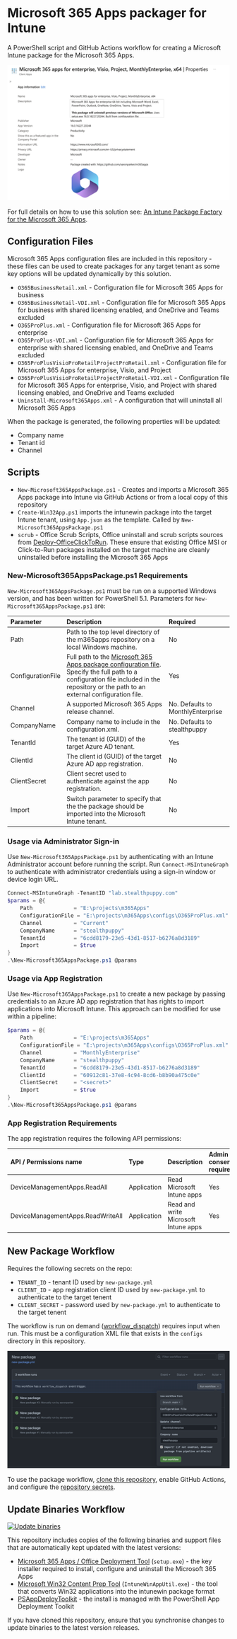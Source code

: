 # Microsoft 365 Apps packager for Intune

A PowerShell script and GitHub Actions workflow for creating a Microsoft Intune package for the Microsoft 365 Apps.

![The Microsoft 365 Apps package imported into Intune](.img/intune-package.png)

For full details on how to use this solution see: [An Intune Package Factory for the Microsoft 365 Apps](https://stealthpuppy.com/m365apps-package-factory/).

## Configuration Files

Microsoft 365 Apps configuration files are included in this repository - these files can be used to create packages for any target tenant as some key options will be updated dynamically by this solution. 

* `O365BusinessRetail.xml` - Configuration file for Microsoft 365 Apps for business
* `O365BusinessRetail-VDI.xml` - Configuration file for Microsoft 365 Apps for business with shared licensing enabled, and OneDrive and Teams excluded
* `O365ProPlus.xml` - Configuration file for Microsoft 365 Apps for enterprise
* `O365ProPlus-VDI.xml` - Configuration file for Microsoft 365 Apps for enterprise with shared licensing enabled, and OneDrive and Teams excluded
* `O365ProPlusVisioProRetailProjectProRetail.xml` - Configuration file for Microsoft 365 Apps for enterprise, Visio, and Project
* `O365ProPlusVisioProRetailProjectProRetail-VDI.xml` - Configuration file for Microsoft 365 Apps for enterprise, Visio, and Project with shared licensing enabled, and OneDrive and Teams excluded
* `Uninstall-Microsoft365Apps.xml` - A configuration that will uninstall all Microsoft 365 Apps

When the package is generated, the following properties will be updated:

* Company name
* Tenant id
* Channel

## Scripts

* `New-Microsoft365AppsPackage.ps1` - Creates and imports a Microsoft 365 Apps package into Intune via GitHub Actions or from a local copy of this repository
* `Create-Win32App.ps1` imports the intunewin package into the target Intune tenant, using `App.json` as the template. Called by `New-Microsoft365AppsPackage.ps1`
* `scrub` - Office Scrub Scripts, Office uninstall and scrub scripts sources from [Deploy-OfficeClickToRun](https://github.com/OfficeDev/Office-IT-Pro-Deployment-Scripts/tree/master/Office-ProPlus-Deployment/Deploy-OfficeClickToRun). These ensure that existing Office MSI or Click-to-Run packages installed on the target machine are cleanly uninstalled before installing the Microsoft 365 Apps

### New-Microsoft365AppsPackage.ps1 Requirements

`New-Microsoft365AppsPackage.ps1` must be run on a supported Windows version, and has been written for PowerShell 5.1. Parameters for `New-Microsoft365AppsPackage.ps1` are:

| Parameter | Description | Required |
|:--|:--|:--|
| Path | Path to the top level directory of the m365apps repository on a local Windows machine. | No |
| ConfigurationFile | Full path to the [Microsoft 365 Apps package configuration file](https://learn.microsoft.com/en-us/deployoffice/office-deployment-tool-configuration-options). Specify the full path to a configuration file included in the repository or the path to an external configuration file. | Yes |
| Channel | A supported Microsoft 365 Apps release channel. | No. Defaults to MonthlyEnterprise |
| CompanyName | Company name to include in the configuration.xml. | No. Defaults to stealthpuppy |
| TenantId | The tenant id (GUID) of the target Azure AD tenant. | Yes |
| ClientId | The client id (GUID) of the target Azure AD app registration. | No |
| ClientSecret | Client secret used to authenticate against the app registration. | No |
| Import | Switch parameter to specify that the the package should be imported into the Microsoft Intune tenant. | No |

### Usage via Administrator Sign-in

Use `New-Microsoft365AppsPackage.ps1` by authenticating with an Intune Administrator account before running the script. Run `Connect-MSIntuneGraph` to authenticate with administrator credentials using a sign-in window or device login URL.

```powershell
Connect-MSIntuneGraph -TenantID "lab.stealthpuppy.com"
$params = @{
    Path             = "E:\projects\m365Apps"
    ConfigurationFile = "E:\projects\m365Apps\configs\O365ProPlus.xml"
    Channel          = "Current"
    CompanyName      = "stealthpuppy"
    TenantId         = "6cdd8179-23e5-43d1-8517-b6276a8d3189"
    Import           = $true 
}
.\New-Microsoft365AppsPackage.ps1 @params
```

### Usage via App Registration

Use `New-Microsoft365AppsPackage.ps1` to create a new package by passing credentials to an Azure AD app registration that has rights to import applications into Microsoft Intune. This approach can be modified for use within a pipeline:

```powershell
$params = @{
    Path             = "E:\projects\m365Apps"
    ConfigurationFile = "E:\projects\m365Apps\configs\O365ProPlus.xml"
    Channel          = "MonthlyEnterprise"
    CompanyName      = "stealthpuppy"
    TenantId         = "6cdd8179-23e5-43d1-8517-b6276a8d3189"
    ClientId         = "60912c81-37e8-4c94-8cd6-b8b90a475c0e"
    ClientSecret     = "<secret>"
    Import           = $true 
}
.\New-Microsoft365AppsPackage.ps1 @params
```

### App Registration Requirements

The app registration requires the following API permissions:

| API / Permissions name | Type | Description | Admin consent required |
|:--|:--|:--|:--|
| DeviceManagementApps.ReadAll | Application | Read Microsoft Intune apps | Yes |
| DeviceManagementApps.ReadWriteAll | Application | Read and write Microsoft Intune apps | Yes |

## New Package Workflow

Requires the following secrets on the repo:

* `TENANT_ID` - tenant ID used by `new-package.yml`
* `CLIENT_ID` - app registration client ID used by `new-package.yml` to authenticate to the target tenent
* `CLIENT_SECRET` - password used by `new-package.yml` to authenticate to the target tenent

The workflow is run on demand ([workflow_dispatch](https://docs.github.com/en/actions/managing-workflow-runs/manually-running-a-workflow)) requires input when run. This must be a configuration XML file that exists in the `configs` directory in this repository.

![Running the new-package workflow with inputs](.img/run-workflow.png)

To use the package workflow, [clone this repository](https://docs.github.com/en/repositories/creating-and-managing-repositories/cloning-a-repository), enable GitHub Actions, and configure the [repository secrets](https://docs.github.com/en/actions/security-guides/encrypted-secrets).

## Update Binaries Workflow

[![Update binaries](https://github.com/aaronparker/m365apps/actions/workflows/update-binaries.yml/badge.svg)](https://github.com/aaronparker/m365apps/actions/workflows/update-binaries.yml)

This repository includes copies of the following binaries and support files that are automatically kept updated with the latest versions:

* [Microsoft 365 Apps / Office Deployment Tool](https://www.microsoft.com/en-us/download/details.aspx?id=49117) (`setup.exe`) - the key installer required to install, configure and uninstall the Microsoft 365 Apps
* [Microsoft Win32 Content Prep Tool](https://github.com/Microsoft/Microsoft-Win32-Content-Prep-Tool) (`IntuneWinAppUtil.exe`) - the tool that converts Win32 applications into the intunewin package format
* [PSAppDeployToolkit](https://psappdeploytoolkit.com/) - the install is managed with the PowerShell App Deployment Toolkit

If you have cloned this repository, ensure that you synchronise changes to update binaries to the latest version releases.
